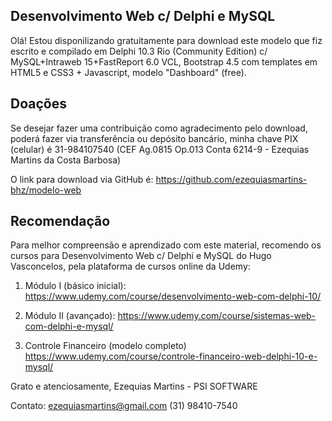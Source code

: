 ## Desenvolvimento Web c/ Delphi e MySQL
Olá! Estou disponilizando gratuitamente para download este modelo que fiz escrito e compilado em Delphi 10.3 Rio (Community Edition) c/ MySQL+Intraweb 15+FastReport 6.0 VCL, Bootstrap 4.5 com templates em HTML5 e CSS3 + Javascript, modelo "Dashboard" (free).

## Doações
Se desejar fazer uma contribuição como agradecimento pelo download, poderá fazer via transferência ou depósito bancário, minha chave PIX (celular) é 31-984107540 (CEF Ag.0815 Op.013 Conta 6214-9 - Ezequias Martins da Costa Barbosa)

O link para download via GitHub é: https://github.com/ezequiasmartins-bhz/modelo-web

## Recomendação
Para melhor compreensão e aprendizado com este material, recomendo os cursos para Desenvolvimento Web c/ Delphi e MySQL do Hugo Vasconcelos, pela plataforma 
de cursos online da Udemy:

1. Módulo I (básico inicial):
https://www.udemy.com/course/desenvolvimento-web-com-delphi-10/

2. Módulo II (avançado):
https://www.udemy.com/course/sistemas-web-com-delphi-e-mysql/

3. Controle Financeiro (modelo completo)
https://www.udemy.com/course/controle-financeiro-web-delphi-10-e-mysql/

Grato e atenciosamente,
Ezequias Martins - PSI SOFTWARE

Contato:
ezequiasmartins@gmail.com
(31) 98410-7540 
